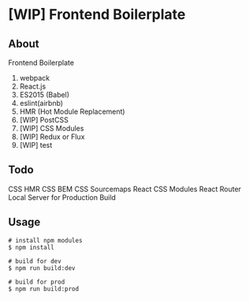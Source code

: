 # [WIP] Frontend Boilerplate

## About

Frontend Boilerplate

1. webpack
1. React.js
1. ES2015 (Babel)
1. eslint(airbnb)
1. HMR (Hot Module Replacement)
1. [WIP] PostCSS
1. [WIP] CSS Modules
1. [WIP] Redux or Flux
1. [WIP] test

## Todo
CSS HMR
CSS BEM
CSS Sourcemaps
React CSS Modules
React Router
Local Server for Production Build

## Usage

```
# install npm modules
$ npm install

# build for dev 
$ npm run build:dev

# build for prod
$ npm run build:prod
```
